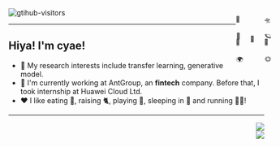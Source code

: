 <style>
#cube {
  position: relative;
  float: right;
  top: 20px;
  transform-style: preserve-3d;
  animation: spin 20s linear infinite;
}

#cube > div {
  position: absolute;
  transform-style: preserve-3d;
}

@keyframes spin {
  from {
    transform: rotateX(-0.1turn) rotateY(0turn);
  }
  to {
    transform: rotateX(-0.1turn) rotateY(1turn);
  }
}

/* unspinning */
#cube > div > div {
  animation: un-spin 20s linear infinite;
}

@keyframes un-spin {
  from {
    transform: rotateY(0turn);
  }
  to {
    transform: rotateY(-1turn);
  }
}
</style>

<a href="https://github.com/cyae">
    <img align="left" src="https://komarev.com/ghpvc/?username=cyae&label=Visitors&color=red&style=flat&logo=github" alt="gtihub-visitors" />
</a>

<div id="cube" style="width: 4em; height: 8em;">
    <div style="transform: translate3d(2em, 2em, 0em)">
      <div>🔭</div>
    </div>
    <div style="transform: translate3d(0em, 0em, 2em)">
      <div>🌠</div>
    </div>
    <div style="transform: translate3d(4em, 0em, 2em)">
      <div>🪐</div>
    </div>
    <div style="transform: translate3d(0em, 4em, 2em)">
      <div>🌍</div>
    </div>
    <div style="transform: translate3d(4em, 4em, 2em)">
      <div>🌞</div>
    </div>
    <div style="transform: translate3d(0em, 0em, -2em)">
      <div>🌛</div>
    </div>
    <div style="transform: translate3d(4em, 0em, -2em)">
      <div>🛸</div>
    </div>
    <div style="transform: translate3d(0em, 4em, -2em)">
      <div>🚀</div>
    </div>
    <div style="transform: translate3d(4em, 4em, -2em)">
      <div>🌌</div>
    </div>
  </div>

<br>

---

## Hiya! I'm cyae!

- 🔭 My research interests include transfer learning, generative model.
- 🌱 I'm currently working at AntGroup, an <b>fintech</b> company. Before that, I took internship at Huawei Cloud Ltd.
- ❤️ I like eating 🍉, raising 🐈, playing 🏸, sleeping in 🛌 and running 🏃‍♂️!

---

<div align="right">
    <a href="https://github.com/cyae">
        <img
            src="https://github-readme-stats-cyae.vercel.app/api?username=cyae&show_icons=true&theme=transparent&count_private=true&include_all_commits=true&card_width=430&exclude_repo=github-readme-stats" />
    </a>
    <br>
    <a href="https://github.com/cyae">
        <img src="https://github-readme-stats-cyae.vercel.app/api/top-langs/?username=cyae&layout=compact&theme=transparent&langs_count=10&card_width=438&exclude_repo=github-readme-stats" />
    </a>
</div>
